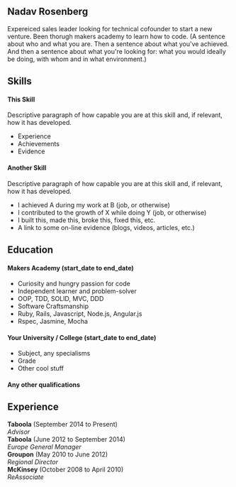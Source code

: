 ## Nadav Rosenberg

Expereiced sales leader looking for technical cofounder to start a new venture. Been thorugh makers academy to learn how to code. 
(A sentence about who and what you are. Then a sentence about what you've achieved. And then a sentence about what you're looking for: what you would ideally be doing, with whom and in what environment.)

## Skills

#### This Skill

Descriptive paragraph of how capable you are at this skill and, if relevant, how it has developed.

- Experience
- Achievements
- Evidence

#### Another Skill

Descriptive paragraph of how capable you are at this skill and, if relevant, how it has developed.

- I achieved A during my work at B (job, or otherwise)
- I contributed to the growth of X while doing Y (job, or otherwise)
- I built this, made this, broke this, fixed this, etc.
- A link to some on-line evidence (blogs, videos, articles, etc.)

## Education

#### Makers Academy (start_date to end_date)

- Curiosity and hungry passion for code
- Independent learner and problem-solver
- OOP, TDD, SOLID, MVC, DDD
- Software Craftsmanship
- Ruby, Rails, Javascript, Node.js, Angular.js
- Rspec, Jasmine, Mocha

#### Your University / College (start_date to end_date)

- Subject, any specialisms
- Grade
- Other cool stuff

#### Any other qualifications

## Experience

**Taboola** (September 2014 to Present)    
*Advisor*  
**Taboola** (June 2012 to September 2014)    
*Europe General Manager*  
**Groupon** (May 2010 to June 2012)   
*Regional Director*  
**McKinsey** (October 2008 to April 2010)   
*ReAssociate*
